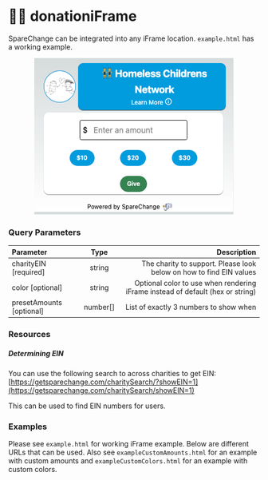 # 🧑‍💻 donationiFrame

SpareChange can be integrated into any iFrame location. `example.html` has a working example. 

<p align="center">
    <img src="images/iframeExampleImage.png">
</p>

### Query Parameters

| Parameter      | Type | Description     |
| :---        |    :----:   |          ---: |
| charityEIN [required]      | string        | The charity to support. Please look below on how to find EIN values  |
| color [optional]   | string        | Optional color to use when rendering iFrame instead of default (hex or string)    |
| presetAmounts [optional]   | number[]        | List of exactly 3 numbers to show when       |


### Resources


##### Determining EIN 

You can use the following search to across charities to get EIN: [https://getsparechange.com/charitySearch/?showEIN=1](https://getsparechange.com/charitySearch/showEIN=1)

This can be used to find EIN numbers for users.

### Examples

Please see `example.html` for working iFrame example. Below are different URLs that can be used. Also see `exampleCustomAmounts.html` for an example with custom amounts and `exampleCustomColors.html` for an example with custom colors.